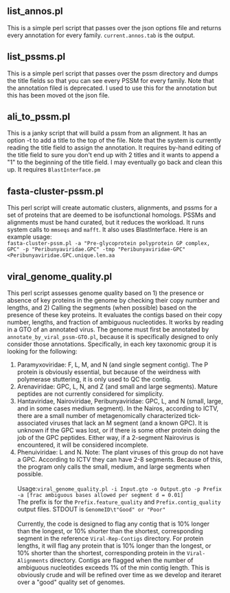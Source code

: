 ## list_annos.pl 
This is a simple perl script that passes over the json options file and returns every annotation for every family. `current.annos.tab` is the output.<br>

## list_pssms.pl 
This is a simple perl script that passes over the pssm directory and dumps the title fields so that you can see every PSSM for every family.  Note that the annotation filed is deprecated.  I used to use this for the annotation but this has been moved ot the json file.<br>

## ali_to_pssm.pl
This is a janky script that will build a pssm from an alignment.  It has an option -t to add a title to the top of the file.  Note that the system is currently reading the title field to assign the annotation.  It requires by-hand editing of the title field to  sure you don't end up with 2 titles and it wants to append a "1" to the beginning of the title field.   I may eventually go back and clean this up.  It requires `BlastInterface.pm`<br>

## fasta-cluster-pssm.pl 
This perl script will create automatic clusters, alignments, and pssms for a set of proteins that are deemed to be isofunctional homologs.  PSSMs and alignments must be hand curated, but it reduces the workload.  It runs system calls to `mmseqs` and `mafft`. 
 It also uses BlastInterface. Here is an example usage:<br>
`fasta-cluster-pssm.pl -a "Pre-glycoprotein polyprotein GP complex, GPC" -p "Peribunyaviridae.GPC" -tmp "Peribunyaviridae-GPC"  <Peribunyaviridae.GPC.unique.len.aa`<br>

## viral_genome_quality.pl
This perl script assesses genome quality based on 1) the presence or absence of key proteins in the genome by checking their copy number and lengths, and 2) Calling the segments  (when possible) based on the presence of these key proteins.  It evaluates the contigs based on their copy number, lengths, and fraction of ambiguous nucleotides. It works by reading in a GTO of an annotated virus. The genome must first be annotated by `annotate_by_viral_pssm-GTO.pl`, because it is specifically designed to only consider those annotations. Specifically, in each key taxonomic group it is looking for the following:<br>
1. Paramyxoviridae: F, L, M, and N (and single segment contig). The P protein is obviously essential, but because of the weirdness with polymerase stuttering, it is only used to QC the contig.
2. Arenaviridae: GPC, L, N, and Z (and small and large segments). Mature peptides are not currently considered for simplicity.
3. Hantaviridae, Nairoviridae, Peribunyaviridae: GPC, L, and N (small, large, and in some cases medium segment).   In the Nairos, according to ICTV, there are a small number of metagenomically characterized tick-associated viruses that lack an M segment (and a known GPC). It is unknown if the GPC was lost, or if there is some other protein doing the job of the GPC peptides. Either way, if a 2-segment Nairovirus is encountered, it will be considered incomplete.
4. Phenuiviridae: L and N. Note: The plant viruses of this group do not have a GPC. According to ICTV they can have 2-8 segments. Because of this, the program only calls the small, medium, and large segments when possible.<br><br>
Usage:`viral_genome_quality.pl -i Input.gto -o Output.gto -p Prefix -a [frac ambiguous bases allowed per segment d = 0.01]`<br>
The prefix is for the `Prefix.feature_quality` and `Prefix.contig_quality` output files. STDOUT is `GenomeID\t"Good" or "Poor"`
<br><br>
Currently, the code is designed to flag any contig that is 10% longer than the longest, or 10% shorter than the shortest, corresponding segment in the reference `Viral-Rep-Contigs` directory. For protein lengths, it will flag any protein that is 10% longer than the longest, or 10% shorter than the shortest, corresponding protein in the `Viral-Alignments` directory.  Contigs are flagged when the number of ambiguous nucleotides exceeds 1% of the min contig length.  This is obviously crude and will be refined over time as we develop and iteraret over a "good" quality set of genomes. 
